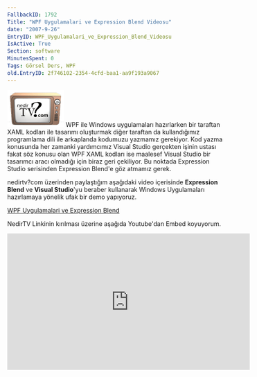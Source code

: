 ```yaml
---
FallbackID: 1792
Title: "WPF Uygulamalari ve Expression Blend Videosu"
date: "2007-9-26"
EntryID: WPF_Uygulamalari_ve_Expression_Blend_Videosu
IsActive: True
Section: software
MinutesSpent: 0
Tags: Görsel Ders, WPF
old.EntryID: 2f746102-2354-4cfd-baa1-aa9f193a9067
---
```

![](media/WPF_Uygulamalari_ve_Expression_Blend_Videosu/nedirtv_logo.png) WPF ile
Windows uygulamaları hazırlarken bir taraftan XAML kodları ile tasarımı
oluşturmak diğer taraftan da kullandığımız programlama dili ile
arkaplanda kodumuzu yazmamız gerekiyor. Kod yazma konusunda her zamanki
yardımcımız Visual Studio gerçekten işinin ustası fakat söz konusu olan
WPF XAML kodları ise maalesef Visual Studio bir tasarımcı aracı olmadığı
için biraz geri çekiliyor. Bu noktada Expression Studio serisinden
Expression Blend'e göz atmamız gerek.

nedirtv?com üzerinden paylaştığım aşağıdaki video içerisinde
**Expression Blend** ve **Visual Studio**'yu beraber kullanarak Windows
Uygulamaları hazırlamaya yönelik ufak bir demo yapıyoruz.

[WPF Uygulamalari ve Expression
Blend](http://www.nedirtv.com/VideoDetay.aspx?VideoID=69)

NedirTV Linkinin kırılması üzerine aşağıda Youtube'dan Embed koyuyorum. 
<iframe width="560" height="315" src="https://www.youtube.com/embed/qW4xB3RkQFQ" frameborder="0" allowfullscreen></iframe>


